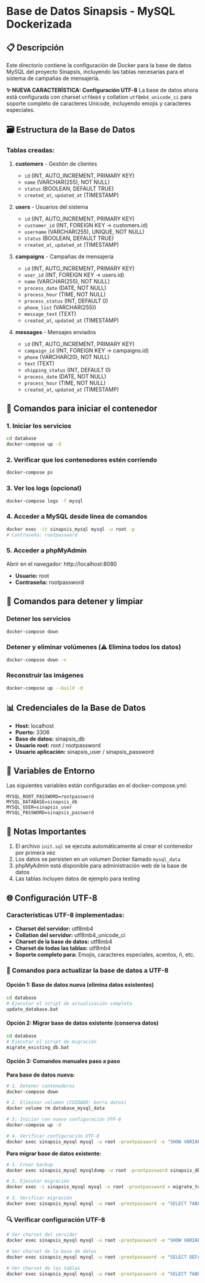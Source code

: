 # Base de Datos Sinapsis - MySQL Dockerizada

## 📋 Descripción

Este directorio contiene la configuración de Docker para la base de datos MySQL del proyecto Sinapsis, incluyendo las tablas necesarias para el sistema de campañas de mensajería.

**✨ NUEVA CARACTERÍSTICA: Configuración UTF-8**
La base de datos ahora está configurada con charset `utf8mb4` y collation `utf8mb4_unicode_ci` para soporte completo de caracteres Unicode, incluyendo emojis y caracteres especiales.

## 🗃️ Estructura de la Base de Datos

### Tablas creadas:

1. **customers** - Gestión de clientes
   - `id` (INT, AUTO_INCREMENT, PRIMARY KEY)
   - `name` (VARCHAR(255), NOT NULL)
   - `status` (BOOLEAN, DEFAULT TRUE)
   - `created_at`, `updated_at` (TIMESTAMP)

2. **users** - Usuarios del sistema
   - `id` (INT, AUTO_INCREMENT, PRIMARY KEY)
   - `customer_id` (INT, FOREIGN KEY -> customers.id)
   - `username` (VARCHAR(255), UNIQUE, NOT NULL)
   - `status` (BOOLEAN, DEFAULT TRUE)
   - `created_at`, `updated_at` (TIMESTAMP)

3. **campaigns** - Campañas de mensajería
   - `id` (INT, AUTO_INCREMENT, PRIMARY KEY)
   - `user_id` (INT, FOREIGN KEY -> users.id)
   - `name` (VARCHAR(255), NOT NULL)
   - `process_date` (DATE, NOT NULL)
   - `process_hour` (TIME, NOT NULL)
   - `process_status` (INT, DEFAULT 0)
   - `phone_list` (VARCHAR(255))
   - `message_text` (TEXT)
   - `created_at`, `updated_at` (TIMESTAMP)

4. **messages** - Mensajes enviados
   - `id` (INT, AUTO_INCREMENT, PRIMARY KEY)
   - `campaign_id` (INT, FOREIGN KEY -> campaigns.id)
   - `phone` (VARCHAR(20), NOT NULL)
   - `text` (TEXT)
   - `shipping_status` (INT, DEFAULT 0)
   - `process_date` (DATE, NOT NULL)
   - `process_hour` (TIME, NOT NULL)
   - `created_at`, `updated_at` (TIMESTAMP)

## 🚀 Comandos para iniciar el contenedor

### 1. Iniciar los servicios
```bash
cd database
docker-compose up -d
```

### 2. Verificar que los contenedores estén corriendo
```bash
docker-compose ps
```

### 3. Ver los logs (opcional)
```bash
docker-compose logs -f mysql
```

### 4. Acceder a MySQL desde línea de comandos
```bash
docker exec -it sinapsis_mysql mysql -u root -p
# Contraseña: rootpassword
```

### 5. Acceder a phpMyAdmin
Abrir en el navegador: http://localhost:8080
- **Usuario:** root
- **Contraseña:** rootpassword

## 🛑 Comandos para detener y limpiar

### Detener los servicios
```bash
docker-compose down
```

### Detener y eliminar volúmenes (⚠️ Elimina todos los datos)
```bash
docker-compose down -v
```

### Reconstruir las imágenes
```bash
docker-compose up --build -d
```

## 📊 Credenciales de la Base de Datos

- **Host:** localhost
- **Puerto:** 3306
- **Base de datos:** sinapsis_db
- **Usuario root:** root / rootpassword
- **Usuario aplicación:** sinapsis_user / sinapsis_password

## 🔧 Variables de Entorno

Las siguientes variables están configuradas en el docker-compose.yml:

```
MYSQL_ROOT_PASSWORD=rootpassword
MYSQL_DATABASE=sinapsis_db
MYSQL_USER=sinapsis_user
MYSQL_PASSWORD=sinapsis_password
```

## 📝 Notas Importantes

1. El archivo `init.sql` se ejecuta automáticamente al crear el contenedor por primera vez
2. Los datos se persisten en un volumen Docker llamado `mysql_data`
3. phpMyAdmin está disponible para administración web de la base de datos
4. Las tablas incluyen datos de ejemplo para testing 

## 🌐 Configuración UTF-8

### Características UTF-8 implementadas:
- **Charset del servidor:** utf8mb4
- **Collation del servidor:** utf8mb4_unicode_ci
- **Charset de la base de datos:** utf8mb4
- **Charset de todas las tablas:** utf8mb4
- **Soporte completo para:** Emojis, caracteres especiales, acentos, ñ, etc.

### 🔄 Comandos para actualizar la base de datos a UTF-8

#### Opción 1: Base de datos nueva (elimina datos existentes)
```bash
cd database
# Ejecutar el script de actualización completa
update_database.bat
```

#### Opción 2: Migrar base de datos existente (conserva datos)
```bash
cd database
# Ejecutar el script de migración
migrate_existing_db.bat
```

#### Opción 3: Comandos manuales paso a paso

**Para base de datos nueva:**
```bash
# 1. Detener contenedores
docker-compose down

# 2. Eliminar volumen (CUIDADO: borra datos)
docker volume rm database_mysql_data

# 3. Iniciar con nueva configuración UTF-8
docker-compose up -d

# 4. Verificar configuración UTF-8
docker exec sinapsis_mysql mysql -u root -prootpassword -e "SHOW VARIABLES LIKE 'character_set%';"
```

**Para migrar base de datos existente:**
```bash
# 1. Crear backup
docker exec sinapsis_mysql mysqldump -u root -prootpassword sinapsis_db > backup_sinapsis_db.sql

# 2. Ejecutar migración
docker exec -i sinapsis_mysql mysql -u root -prootpassword < migrate_to_utf8.sql

# 3. Verificar migración
docker exec sinapsis_mysql mysql -u root -prootpassword -e "SELECT TABLE_NAME, TABLE_COLLATION FROM information_schema.TABLES WHERE TABLE_SCHEMA = 'sinapsis_db';"
```

### 🔍 Verificar configuración UTF-8

```bash
# Ver charset del servidor
docker exec sinapsis_mysql mysql -u root -prootpassword -e "SHOW VARIABLES LIKE 'character_set%';"

# Ver charset de la base de datos
docker exec sinapsis_mysql mysql -u root -prootpassword -e "SELECT DEFAULT_CHARACTER_SET_NAME, DEFAULT_COLLATION_NAME FROM information_schema.SCHEMATA WHERE SCHEMA_NAME = 'sinapsis_db';"

# Ver charset de las tablas
docker exec sinapsis_mysql mysql -u root -prootpassword -e "SELECT TABLE_NAME, TABLE_COLLATION FROM information_schema.TABLES WHERE TABLE_SCHEMA = 'sinapsis_db';"
``` 